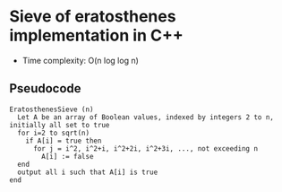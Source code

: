 # Sieve of eratosthenes implementation in C++

- Time complexity: O(n log log n)

## Pseudocode

```
EratosthenesSieve (n)
  Let A be an array of Boolean values, indexed by integers 2 to n, initially all set to true
  for i=2 to sqrt(n)
    if A[i] = true then
      for j = i^2, i^2+i, i^2+2i, i^2+3i, ..., not exceeding n
        A[i] := false
  end
  output all i such that A[i] is true
end
```
